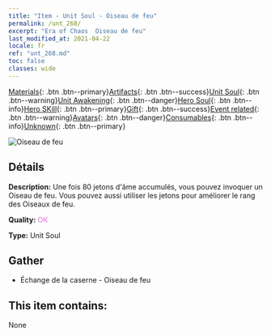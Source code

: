 ```yaml
---
title: "Item - Unit Soul - Oiseau de feu"
permalink: /unt_268/
excerpt: "Era of Chaos  Oiseau de feu"
last_modified_at: 2021-04-22
locale: fr
ref: "unt_268.md"
toc: false
classes: wide
---
```

 [Materials](/ItemsFR/){: .btn .btn--primary}[Artifacts](/ItemsFR/Artifacts/){: .btn .btn--success}[Unit Soul](/ItemsFR/UnitSoul/){: .btn .btn--warning}[Unit Awakening](/ItemsFR/UnitAwakening/){: .btn .btn--danger}[Hero Soul](/ItemsFR/HeroSoul/){: .btn .btn--info}[Hero SKill](/ItemsFR/HeroSkill/){: .btn .btn--primary}[Gift](/ItemsFR/Gift/){: .btn .btn--success}[Event related](/ItemsFR/Events/){: .btn .btn--warning}[Avatars](/ItemsFR/Avatars/){: .btn .btn--danger}[Consumables](/ItemsFR/Consumables/){: .btn .btn--info}[Unknown](/ItemsFR/Unknown/){: .btn .btn--primary}

 ![Oiseau de feu](/images/u/ti_fenghuang.jpg)

## Détails
 **Description:** Une fois 80 jetons d'âme accumulés, vous pouvez invoquer un Oiseau de feu. Vous pouvez aussi utiliser les jetons pour améliorer le rang des Oiseaux de feu.

 **Quality:** <span style="color: #DA70D6">OK</span>

 **Type:** Unit Soul

## Gather

*    Échange de la caserne - Oiseau de feu 

## This item contains:

  None

